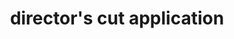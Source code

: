 ---
title: director's cut application
meta: director's cut application
link: https://forms.gle/zkTTASGM9y8eYncZ7
img: /images/2023-directorscut/directors-cut.jpg
alt: director's cut application
color: "#898482"
issue: false
archive: true
---